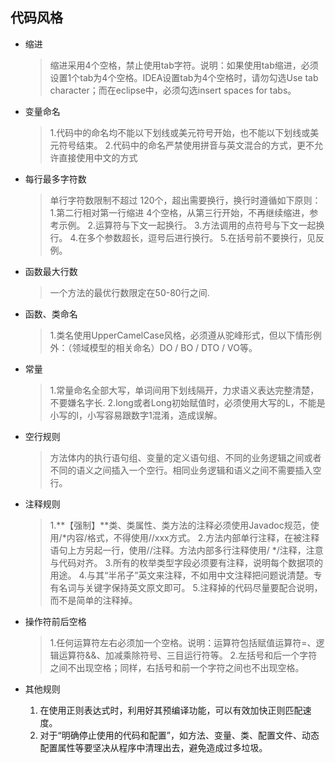 ## 代码风格

- 缩进
    >缩进采用4个空格，禁止使用tab字符。说明：如果使用tab缩进，必须设置1个tab为4个空格。IDEA设置tab为4个空格时，请勿勾选Use tab 
       character；而在eclipse中，必须勾选insert spaces for tabs。
- 变量命名
    >1.代码中的命名均不能以下划线或美元符号开始，也不能以下划线或美元符号结束。
    2.代码中的命名严禁使用拼音与英文混合的方式，更不允许直接使用中文的方式

- 每行最多字符数
    >单行字符数限制不超过 120个，超出需要换行，换行时遵循如下原则：
    1.第二行相对第一行缩进 4个空格，从第三行开始，不再继续缩进，参考示例。
    2.运算符与下文一起换行。
    3.方法调用的点符号与下文一起换行。
    4.在多个参数超长，逗号后进行换行。
    5.在括号前不要换行，见反例。
- 函数最大行数
    >一个方法的最优行数限定在50-80行之间.
- 函数、类命名
    >1.类名使用UpperCamelCase风格，必须遵从驼峰形式，但以下情形例外：（领域模型的相关命名）DO / BO / DTO / VO等。
  
- 常量
    >1.常量命名全部大写，单词间用下划线隔开，力求语义表达完整清楚，不要嫌名字长.
    2.long或者Long初始赋值时，必须使用大写的L，不能是小写的l，小写容易跟数字1混淆，造成误解。
- 空行规则
    >方法体内的执行语句组、变量的定义语句组、不同的业务逻辑之间或者不同的语义之间插入一个空行。相同业务逻辑和语义之间不需要插入空行。
- 注释规则
    >1.**【强制】**类、类属性、类方法的注释必须使用Javadoc规范，使用/*内容/格式，不得使用//xxx方式。
         2.方法内部单行注释，在被注释语句上方另起一行，使用//注释。方法内部多行注释使用/ */注释，注意与代码对齐。
         3.所有的枚举类型字段必须要有注释，说明每个数据项的用途。
         4.与其“半吊子”英文来注释，不如用中文注释把问题说清楚。专有名词与关键字保持英文原文即可。
         5.注释掉的代码尽量要配合说明，而不是简单的注释掉。
- 操作符前后空格
    >1.任何运算符左右必须加一个空格。说明：运算符包括赋值运算符=、逻辑运算符&&、加减乘除符号、三目运行符等。
      2.左括号和后一个字符之间不出现空格；同样，右括号和前一个字符之间也不出现空格。
- 其他规则
    1. 在使用正则表达式时，利用好其预编译功能，可以有效加快正则匹配速度。
    2. 对于“明确停止使用的代码和配置”，如方法、变量、类、配置文件、动态配置属性等要坚决从程序中清理出去，避免造成过多垃圾。

